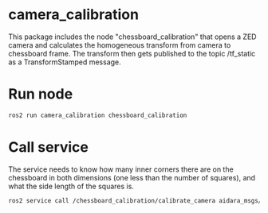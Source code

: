 # camera_calibration

This package includes the node "chessboard_calibration" that opens a ZED camera and calculates the homogeneous transform from camera to chessboard frame.
The transform then gets published to the topic /tf_static as a TransformStamped message.

# Run node

```bash
ros2 run camera_calibration chessboard_calibration
```

# Call service

The service needs to know how many inner corners there are on the chessboard in both dimensions (one less than the number of squares), and what the side length of the squares is.

```bash
ros2 service call /chessboard_calibration/calibrate_camera aidara_msgs/srv/CalibrateCamera "{camera_name: <str>, chessboard_width: <i>, chessboard_height: <j>, square_size: <k>}"
```

